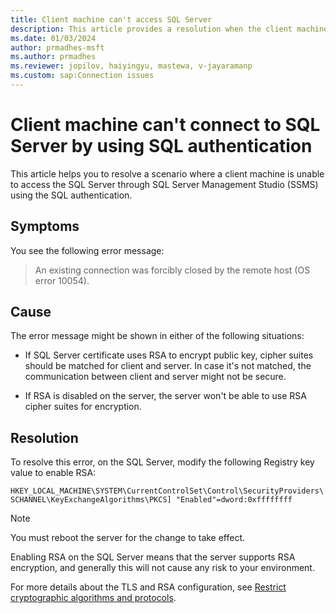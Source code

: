 ```yaml
---
title: Client machine can't access SQL Server
description: This article provides a resolution when the client machine cannot connect SQL Server by SSMS that uses the SQL authentication.
ms.date: 01/03/2024
author: prmadhes-msft
ms.author: prmadhes
ms.reviewer: jopilov, haiyingyu, mastewa, v-jayaramanp
ms.custom: sap:Connection issues
---
```


# Client machine can't connect to SQL Server by using SQL authentication

This article helps you to resolve a scenario where a client machine is unable to access the SQL Server through SQL Server Management Studio (SSMS) using the SQL authentication.

## Symptoms

You see the following error message:

> An existing connection was forcibly closed by the remote host (OS error 10054).

## Cause

The error message might be shown in either of the following situations:

- If SQL Server certificate uses RSA to encrypt public key, cipher suites should be matched for client and server. In case it's not matched, the communication between client and server might not be secure.

- If RSA is disabled on the server, the server won't be able to use RSA cipher suites for encryption.

## Resolution

To resolve this error, on the SQL Server, modify the following Registry key value to enable RSA:

`HKEY_LOCAL_MACHINE\SYSTEM\CurrentControlSet\Control\SecurityProviders\SCHANNEL\KeyExchangeAlgorithms\PKCS] "Enabled"=dword:0xffffffff`

> [!NOTE]
> You must reboot the server for the change to take effect.

Enabling RSA on the SQL Server means that the server supports RSA encryption, and generally this will not cause any risk to your environment.

For more details about the TLS and RSA configuration, see [Restrict cryptographic algorithms and protocols](../../../windows-server/windows-security/restrict-cryptographic-algorithms-protocols-schannel.md).
